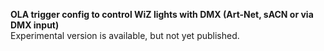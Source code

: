 **OLA trigger config to control WiZ lights with DMX (Art-Net, sACN or via DMX input)**  
Experimental version is available, but not yet published.
